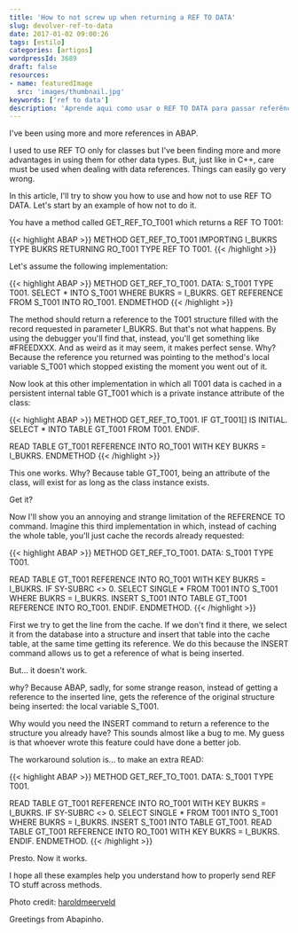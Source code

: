 ```yaml
---
title: 'How to not screw up when returning a REF TO DATA'
slug: devolver-ref-to-data
date: 2017-01-02 09:00:26
tags: [estilo]
categories: [artigos]
wordpressId: 3689
draft: false
resources:
- name: featuredImage
  src: 'images/thumbnail.jpg'
keywords: ['ref to data']
description: 'Aprende aqui como usar o REF TO DATA para passar referências de dados entre métodos. E aprender também como fazer asneira a tentá-lo.'
---
```

I've been using more and more references in ABAP.

I used to use REF TO only for classes but I've been finding more and more advantages in using them for other data types. But, just like in C++, care must be used when dealing with data references. Things can easily go very wrong.

In this article, I'll try to show you how to use and how not to use REF TO DATA. Let's start by an example of how not to do it.

<!--more-->

You have a method called GET_REF_TO_T001 which returns a REF TO T001:


{{< highlight ABAP >}}
METHOD GET_REF_TO_T001
  IMPORTING
    I_BUKRS TYPE BUKRS
  RETURNING
    RO_T001 TYPE REF TO T001.
{{< /highlight >}}

Let's assume the following implementation:


{{< highlight ABAP >}}
METHOD GET_REF_TO_T001.
  DATA: S_T001 TYPE T001.
  SELECT * INTO S_T001 WHERE BUKRS = I_BUKRS.
  GET REFERENCE FROM S_T001 INTO RO_T001.
ENDMETHOD
{{< /highlight >}}

The method should return a reference to the T001 structure filled with the record requested in parameter I_BUKRS. But that's not what happens. By using the debugger you'll find that, instead, you'll get something like #FREEDXXX. And as weird as it may seem, it makes perfect sense. Why? Because the reference you returned was pointing to the method's local variable S_T001 which stopped existing the moment you went out of it.

Now look at this other implementation in which all T001 data is cached in a persistent internal table GT_T001 which is a private instance attribute of the class:


{{< highlight ABAP >}}
METHOD GET_REF_TO_T001.
  IF GT_T001[] IS INITIAL.
    SELECT * INTO TABLE GT_T001
      FROM T001.
  ENDIF.

  READ TABLE GT_T001 REFERENCE INTO RO_T001 WITH KEY BUKRS = I_BUKRS.
ENDMETHOD
{{< /highlight >}}

This one works. Why? Because table GT_T001, being an attribute of the class, will exist for as long as the class instance exists.

Get it?

Now I'll show you an annoying and strange limitation of the REFERENCE TO command. Imagine this third implementation in which, instead of caching the whole table, you'll just cache the records already requested:


{{< highlight ABAP >}}
METHOD GET_REF_TO_T001.
  DATA: S_T001 TYPE T001.

  READ TABLE GT_T001 REFERENCE INTO RO_T001 WITH KEY BUKRS = I_BUKRS.
  IF SY-SUBRC <> 0.
    SELECT SINGLE * FROM T001 INTO S_T001 WHERE BUKRS = I_BUKRS.
    INSERT S_T001 INTO TABLE GT_T001 REFERENCE INTO RO_T001.
  ENDIF.
ENDMETHOD.
{{< /highlight >}}

First we try to get the line from the cache. If we don't find it there, we select it from the database into a structure and insert that table into the cache table, at the same time getting its reference. We do this because the INSERT command allows us to get a reference of what is being inserted.

But... it doesn't work.

why? Because ABAP, sadly, for some strange reason, instead of getting a reference to the inserted line, gets the reference of the original structure being inserted: the local variable S_T001.

Why would you need the INSERT command to return a reference to the structure you already have? This sounds almost like a bug to me. My guess is that whoever wrote this feature could have done a better job.

The workaround solution is... to make an extra READ:


{{< highlight ABAP >}}
METHOD GET_REF_TO_T001.
  DATA: S_T001 TYPE T001.

  READ TABLE GT_T001 REFERENCE INTO RO_T001 WITH KEY BUKRS = I_BUKRS.
  IF SY-SUBRC <> 0.
    SELECT SINGLE * FROM T001 INTO S_T001 WHERE BUKRS = I_BUKRS.
    INSERT S_T001 INTO TABLE GT_T001.
    READ TABLE GT_T001 REFERENCE INTO RO_T001 WITH KEY BUKRS = I_BUKRS.
  ENDIF.
ENDMETHOD.
{{< /highlight >}}

Presto. Now it works.

I hope all these examples help you understand how to properly send REF TO stuff across methods.

Photo credit: [haroldmeerveld][1]

Greetings from Abapinho.

   [1]: https://www.flickr.com/photos/haroldmeerveld/15173387023/
